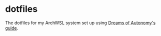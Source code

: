 # dotfiles

The dotfiles for my ArchWSL system set up using [Dreams of Autonomy's guide](https://www.youtube.com/watch?v=y6XCebnB9gs).
